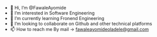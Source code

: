 - 👋 Hi, I’m @FawaleAyomide
- 👀 I’m interested in Software Engineering
- 🌱 I’m currently learning Fronend Engineering
- 💞️ I’m looking to collaborate on Github and other technical platforms
- 📫 How to reach me By mail -> fawaleayomideoladele@gmail.com

<!---
FawaleAyomide/FawaleAyomide is a Frontend Web Developer. Created this repository because its `README.md` (this file) appears on your GitHub profile.
You can click the Preview link to take a look at your changes.
--->
